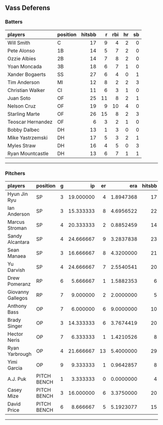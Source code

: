 ## Vass Deferens

### Batters

 
|players           |position | hitsbb|  r| rbi| hr| sb| 
|:-----------------|:--------|------:|--:|---:|--:|--:| 
|Will Smith        |C        |     17|  9|   4|  2|  0| 
|Pete Alonso       |1B       |     14|  5|   7|  2|  0| 
|Ozzie Albies      |2B       |     14|  7|   8|  2|  0| 
|Yoan Moncada      |3B       |     18|  6|   7|  1|  0| 
|Xander Bogaerts   |SS       |     27|  6|   4|  0|  1| 
|Tim Anderson      |MI       |     12|  8|   2|  2|  3| 
|Christian Walker  |CI       |     11|  6|   3|  1|  0| 
|Juan Soto         |OF       |     25| 11|   8|  2|  1| 
|Nelson Cruz       |OF       |     19|  9|  10|  4|  0| 
|Starling Marte    |OF       |     26| 15|   8|  2|  3| 
|Teoscar Hernandez |OF       |      6|  3|   2|  1|  0| 
|Bobby Dalbec      |DH       |     13|  1|   3|  0|  0| 
|Mike Yastrzemski  |DH       |     17|  5|   3|  2|  1| 
|Myles Straw       |DH       |     16|  4|   5|  0|  3| 
|Ryan Mountcastle  |DH       |     13|  6|   7|  1|  1| 

* * *

### Pitchers

 
|players           |position    |  g|        ip| er|       era| hitsbb|      whip| so|  w| sv| 
|:-----------------|:-----------|--:|---------:|--:|---------:|------:|---------:|--:|--:|--:| 
|Hyun Jin Ryu      |SP          |  3| 19.000000|  4| 1.8947368|     17| 0.8947368| 19|  1|  0| 
|Ian Anderson      |SP          |  3| 15.333333|  8| 4.6956522|     22| 1.4347826| 19|  0|  0| 
|Marcus Stroman    |SP          |  4| 20.333333|  2| 0.8852459|     14| 0.6885246| 11|  3|  0| 
|Sandy Alcantara   |SP          |  4| 24.666667|  9| 3.2837838|     23| 0.9324324| 28|  0|  0| 
|Sean Manaea       |SP          |  3| 16.666667|  8| 4.3200000|     21| 1.2600000| 15|  1|  0| 
|Yu Darvish        |SP          |  4| 24.666667|  7| 2.5540541|     20| 0.8108108| 28|  1|  0| 
|Drew Pomeranz     |RP          |  6|  5.666667|  1| 1.5882353|      6| 1.0588235| 10|  0|  0| 
|Giovanny Gallegos |RP          |  7|  9.000000|  2| 2.0000000|      5| 0.5555556| 13|  2|  0| 
|Anthony Bass      |OP          |  7|  6.000000|  6| 9.0000000|     10| 1.6666667|  5|  1|  0| 
|Brady Singer      |OP          |  3| 14.333333|  6| 3.7674419|     20| 1.3953488| 17|  0|  0| 
|Hector Neris      |OP          |  7|  6.333333|  1| 1.4210526|      8| 1.2631579|  7|  0|  2| 
|Ryan Yarbrough    |OP          |  4| 21.666667| 13| 5.4000000|     29| 1.3384615| 15|  1|  0| 
|Yimi Garcia       |OP          |  9|  9.333333|  1| 0.9642857|      8| 0.8571429|  9|  2|  3| 
|A.J. Puk          |PITCH BENCH |  1|  3.333333|  0| 0.0000000|      4| 1.2000000|  4|  0|  0| 
|Casey Mize        |PITCH BENCH |  3| 16.000000|  6| 3.3750000|     20| 1.2500000| 13|  1|  0| 
|David Price       |PITCH BENCH |  6|  8.666667|  5| 5.1923077|     15| 1.7307692| 10|  1|  1| 


* * *


